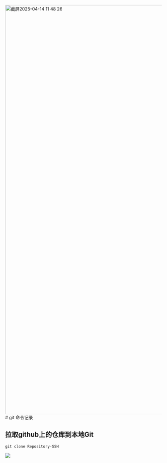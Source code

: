 <img width="1315" alt="截屏2025-04-14 11 48 26" src="https://github.com/user-attachments/assets/1d11dad7-9875-4e69-a617-d6bc8892ab92" /># git 命令记录

## 拉取github上的仓库到本地Git
```
git clone Repository-SSH
```

![]("https://github.com/user-attachments/assets/636ed1d9-c96b-4246-92ac-40ebfbd2312d")
